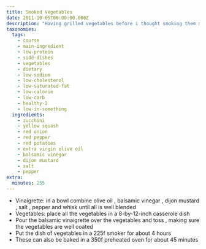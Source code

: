 ```yaml
---
title: Smoked Vegetables
date: 2011-10-05T00:00:00.000Z
description: "Having grilled vegetables before i thought smoking them might be good as well.\r\nthis is a base recipe and any combination of vegetables can be used."
taxonomies:
  tags:
    - course
    - main-ingredient
    - low-protein
    - side-dishes
    - vegetables
    - dietary
    - low-sodium
    - low-cholesterol
    - low-saturated-fat
    - low-calorie
    - low-carb
    - healthy-2
    - low-in-something
  ingredients:
    - zucchini
    - yellow squash
    - red onion
    - red pepper
    - red potatoes
    - extra virgin olive oil
    - balsamic vinegar
    - dijon mustard
    - salt
    - pepper
extra:
  minutes: 255
---
```

 - Vinaigrette: in a bowl combine olive oil , balsamic vinegar , dijon mustard , salt , pepper and whisk until all is well blended
 - Vegetables: place all the vegetables in a 8-by-12-inch casserole dish
 - Pour the balsamic vinaigrette over the vegetables and toss , making sure the vegetables are well coated
 - Put the dish of vegetables in a 225f smoker for about 4 hours
 - These can also be baked in a 350f preheated oven for about 45 minutes
